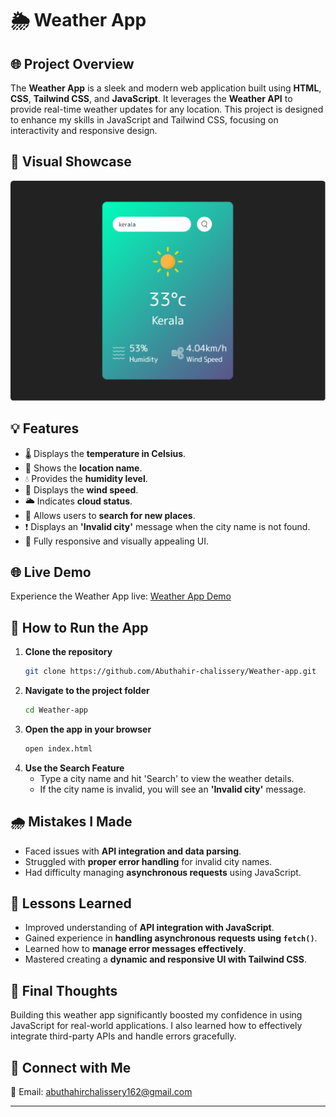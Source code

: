# 🌦️ Weather App

## 🌐 Project Overview
The **Weather App** is a sleek and modern web application built using **HTML**, **CSS**, **Tailwind CSS**, and **JavaScript**. It leverages the **Weather API** to provide real-time weather updates for any location. This project is designed to enhance my skills in JavaScript and Tailwind CSS, focusing on interactivity and responsive design.

## 🌈 Visual Showcase
![image info](images/weather-app.png)

## 💡 Features
- 🌡️ Displays the **temperature in Celsius**.
- 📍 Shows the **location name**.
- 💧 Provides the **humidity level**.
- 💨 Displays the **wind speed**.
- 🌥️ Indicates **cloud status**.
- 🔎 Allows users to **search for new places**.
- ❗ Displays an **'Invalid city'** message when the city name is not found.
- 📱 Fully responsive and visually appealing UI.


## 🌐 Live Demo
Experience the Weather App live: [Weather App Demo](https://abuthahir-chalissery.github.io/Weather-app/)

## 🚀 How to Run the App
1. **Clone the repository**
   ```bash
   git clone https://github.com/Abuthahir-chalissery/Weather-app.git
   ```
2. **Navigate to the project folder**
   ```bash
   cd Weather-app
   ```
3. **Open the app in your browser**
   ```bash
   open index.html
   ```
4. **Use the Search Feature**
   - Type a city name and hit 'Search' to view the weather details.
   - If the city name is invalid, you will see an **'Invalid city'** message.

## 🌧️ Mistakes I Made
- Faced issues with **API integration and data parsing**.
- Struggled with **proper error handling** for invalid city names.
- Had difficulty managing **asynchronous requests** using JavaScript.

## 🌱 Lessons Learned
- Improved understanding of **API integration with JavaScript**.
- Gained experience in **handling asynchronous requests using `fetch()`**.
- Learned how to **manage error messages effectively**.
- Mastered creating a **dynamic and responsive UI with Tailwind CSS**.

## 🎉 Final Thoughts
Building this weather app significantly boosted my confidence in using JavaScript for real-world applications. I also learned how to effectively integrate third-party APIs and handle errors gracefully.

## 💬 Connect with Me
📧 Email: abuthahirchalissery162@gmail.com

---

